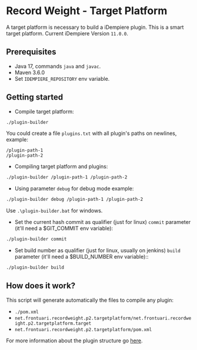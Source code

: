 # Record Weight - Target Platform

A target platform is necessary to build a iDempiere plugin. This is a smart target platform. Current iDempiere Version `11.0.0`.

## Prerequisites

- Java 17, commands `java` and `javac`.
- Maven 3.6.0
- Set `IDEMPIERE_REPOSITORY` env variable.

## Getting started

- Compile target platform:

```bash
./plugin-builder
```

You could create a file `plugins.txt` with all plugin's paths on newlines, example:

```
/plugin-path-1
/plugin-path-2
```

- Compiling target platform and plugins:

```bash
./plugin-builder /plugin-path-1 /plugin-path-2
```

- Using parameter `debug` for debug mode example:

```bash
./plugin-builder debug /plugin-path-1 /plugin-path-2
```

Use `.\plugin-builder.bat` for windows.

- Set the current hash commit as qualifier (just for linux) `commit` parameter (it'll need a $GIT_COMMIT env variable):

```bash
./plugin-builder commit
```

- Set build number as qualifier (just for linux, usually on jenkins) `build` parameter (it'll need a $BUILD_NUMBER env variable)::

```bash
./plugin-builder build
```

## How does it work?

This script will generate automatically the files to compile any plugin:

-  `./pom.xml`
- `net.frontuari.recordweight.p2.targetplatform/net.frontuari.recordweight.p2.targetplatform.target`
- `net.frontuari.recordweight.p2.targetplatform/pom.xml`

For more information about the plugin structure go [here](https://github.com/globalqss/globalqss-idempiere-lco).
